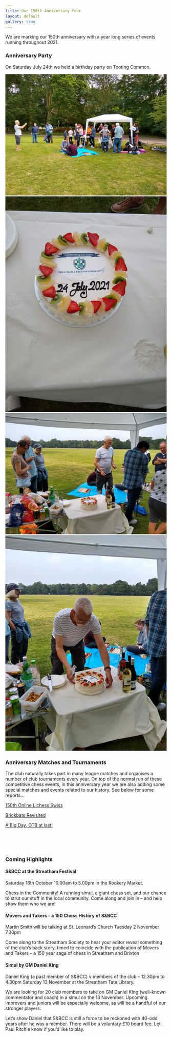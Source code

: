 ```yaml
---
title: Our 150th Anniversary Year
layout: default
gallery: true
---
```


We are marking our 150th anniversary with a year long series of events running throughout 2021.

### Anniversary Party

On Saturday July 24th we held a birthday party on Tooting Common.

<!-- Add images to <div class="fotorama"></div> -->
<div class="fotorama" 
     data-loop="true"
     data-arrows="true"
     data-click="true"
     data-swipe="true"
     data-width="100%">
  <img src="/assets/anniv/anniv-wide.jpg">
  <img src="/assets/anniv/anniv-cake.jpg">
  <img src="/assets/anniv/anniv-table.jpg">
  <img src="/assets/anniv/anniv-martin.jpg">
</div>

### Anniversary Matches and Tournaments

The club naturally takes part in many league matches and organises a number of club tournaments every year. On top of the normal run of these competitive chess events, in this anniversary year we are also adding some special matches and events related to our history. See below for some reports...

[150th Online Lichess Swiss](/2021/03/08/150th-anniversary-update-1-first-online-tournament-of-our-anniversary-year.html)

[Brickbats Revisited](/2021/03/11/150th-anniversary-update-2-brickbat-revisited.html)

[A Big Day. OTB at last!](/2021/09/08/150th-anniversary-another-update-otb-at-last.html)

<br><br><br>

### Coming Highlights

#### S&BCC at the Streatham Festival

Saturday 16th October 10.00am to 5.00pm in the Rookery Market.

Chess in the Community! A running simul, a giant chess set, and our chance to strut our stuff in the local community. Come along and join in – and help show them who we are!


#### Movers and Takers – a 150 Chess History of S&BCC

Martin Smith will be  talking at St. Leonard’s Church Tuesday 2 November 7.30pm                      

Come along to the Streatham Society to hear your editor reveal something of the club’s back story, timed to coincide with the publication of Movers and Takers – a 150 year saga of chess in Streatham and Brixton

#### Simul by GM Daniel King

Daniel King (a past member of S&BCC) v members of the club – 12.30pm to 4.30pm Saturday 13 November at the Streatham Tate Library.

We are looking for 20 club members to take on GM Daniel King (well-known commentator and coach) in a simul on the 13 November. Upcoming improvers and juniors will be especially welcome, as will be a handful of our stronger players.

Let’s show Daniel that S&BCC is still a force to be reckoned with 40-odd years after he was a member. There will be a voluntary £10 board fee. Let Paul Ritchie know if you’d like to play.         
